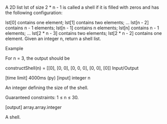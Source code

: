 A 2D list lst of size 2 * n - 1 is called a shell if it is filled with zeros and has the following configuration:

lst[0] contains one element;
lst[1] contains two elements;
...
lst[n - 2] contains n - 1 elements;
lst[n - 1] contains n elements;
lst[n] contains n - 1 elements;
...
lst[2 * n - 3] contains two elements;
lst[2 * n - 2] contains one element.
Given an integer n, return a shell list.

Example

For n = 3, the output should be

constructShell(n) = [[0],
                     [0, 0],
                     [0, 0, 0],
                     [0, 0],
                     [0]]
Input/Output

[time limit] 4000ms (py)
[input] integer n

An integer defining the size of the shell.

Guaranteed constraints:
1 ≤ n ≤ 30.

[output] array.array.integer

A shell.
